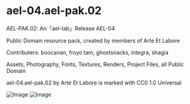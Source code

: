 # ael-04.ael-pak.02
 
AEL-PAK.02: An「ael-lab」Release AEL-04

Public Domain resource pack, created by members of Arte Et Labore

Contributers: boocanan, froyo tam, ghostsnacks, integra, shagia

Assets, Photography, Fonts, Textures, Renders, Project Files, all Public Domain

ael-04.ael-pak.02 by Arte Et Labore is marked with CC0 1.0 Universal 

![Image](https://github.com/froyotam/ael-03.ael-pak.02/blob/main/ael-pak_final.png)
![Image](https://github.com/froyotam/ael-03.ael-pak.02/blob/main/ael-pak02_info.png)
